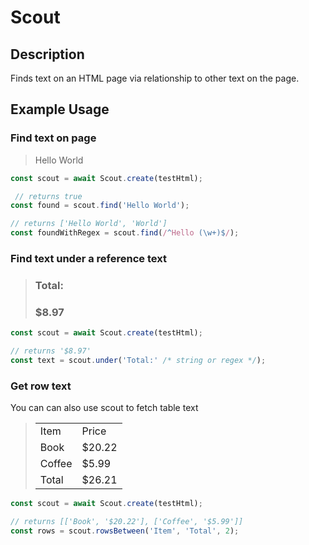 # Scout

## Description

Finds text on an HTML  page via relationship to other text on the page. 


## Example Usage


### Find text on page

> Hello World

```typescript
const scout = await Scout.create(testHtml);

 // returns true
const found = scout.find('Hello World');

// returns ['Hello World', 'World']
const foundWithRegex = scout.find(/^Hello (\w+)$/); 
```


### Find text under a reference text

> <h3>Total:<h3/>
> <span>$8.97</span>

```typescript 
const scout = await Scout.create(testHtml);

// returns '$8.97'
const text = scout.under('Total:' /* string or regex */);
```

### Get row text

You can can also use scout to fetch table text

>    <table>
>     <tr>
>       <td>Item</td>
>       <td>Price</td>
>      </tr>
>      <tr>
>        <td>Book</td>
>        <td>$20.22</td>
>      </tr>
>      <tr> 
>        <td>Coffee</td>
>        <td>$5.99</td>
>      </tr>
>      <tr>
>        <td>Total</td>
>        <td>$26.21</td>
>      </tr>
>    </table>

```typescript 
const scout = await Scout.create(testHtml);

// returns [['Book', '$20.22'], ['Coffee', '$5.99']]
const rows = scout.rowsBetween('Item', 'Total', 2);
```
